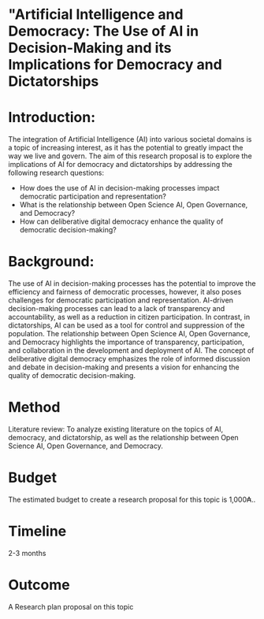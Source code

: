 # "Artificial Intelligence and Democracy: The Use of AI in Decision-Making and its Implications for Democracy and Dictatorships

# Introduction:

The integration of Artificial Intelligence (AI) into various societal domains is a topic of increasing interest, as it has the potential to greatly impact the way we live and govern. The aim of this research proposal is to explore the implications of AI for democracy and dictatorships by addressing the following research questions:

 * How does the use of AI in decision-making processes impact democratic participation and representation?
 * What is the relationship between Open Science AI, Open Governance, and Democracy?
 * How can deliberative digital democracy enhance the quality of democratic decision-making?

# Background:

The use of AI in decision-making processes has the potential to improve the efficiency and fairness of democratic processes, however, it also poses challenges for democratic participation and representation. AI-driven decision-making processes can lead to a lack of transparency and accountability, as well as a reduction in citizen participation. In contrast, in dictatorships, AI can be used as a tool for control and suppression of the population. The relationship between Open Science AI, Open Governance, and Democracy highlights the importance of transparency, participation, and collaboration in the development and deployment of AI. The concept of deliberative digital democracy emphasizes the role of informed discussion and debate in decision-making and presents a vision for enhancing the quality of democratic decision-making.

# Method
Literature review: To analyze existing literature on the topics of AI, democracy, and dictatorship, as well as the relationship between Open Science AI, Open Governance, and Democracy.

# Budget
The estimated budget to create a research proposal for this topic is 1,000₳..

# Timeline
2-3 months

# Outcome
A Research plan proposal on this topic
